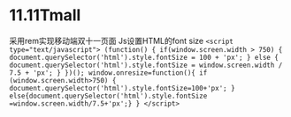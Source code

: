 # 11.11Tmall
采用rem实现移动端双十一页面
Js设置HTML的font size
``<script type="text/javascript">
			(function() {
				if(window.screen.width > 750) {
					document.querySelector('html').style.fontSize = 100 + 'px';
				} else {
					document.querySelector('html').style.fontSize = window.screen.width / 7.5 + 'px';
				}
			})();
			window.onresize=function(){
				if (window.screen.width>750) {
					document.querySelector('html').style.fontSize=100+'px';
				}
				else{document.querySelector('html').style.fontSize =window.screen.width/7.5+'px';}
			}
	</script>``
